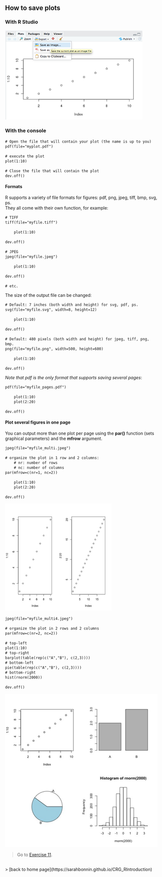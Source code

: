 <h2>How to save plots</h2>

<h3>With R Studio</h3>

<img src="images/rstudio_plotsave.png" width="450"/>

<h3>With the console</h3>

```{r}
# Open the file that will contain your plot (the name is up to you)
pdf(file="myplot.pdf")

# execute the plot
plot(1:10)

# Close the file that will contain the plot
dev.off()
```

<h4>Formats</h4>

R supports a variety of file formats for figures: pdf, png, jpeg, tiff, bmp, svg, ps.<br>
They all come with their own function, for example:

```{r}
# TIFF
tiff(file="myfile.tiff")

	plot(1:10)

dev.off()

# JPEG
jpeg(file="myfile.jpeg")

	plot(1:10)

dev.off()

# etc.

```

The size of the output file can be changed:

```{r}
# Default: 7 inches (both width and height) for svg, pdf, ps.
svg(file="myfile.svg", width=8, height=12)

	plot(1:10)

dev.off()

# Default: 480 pixels (both width and height) for jpeg, tiff, png, bmp.
png(file="myfile.png", width=500, height=600)

	plot(1:10)

dev.off()
```

*Note that pdf is the only format that supports saving several pages*:

```{r}
pdf(file="myfile_pages.pdf")

	plot(1:10)
	plot(2:20)

dev.off()
```

<h4>Plot several figures in one page</h4>

You can output more than one plot per page using the **par()** function (sets graphical parameters) and the **mfrow** argument.

```{r}
jpeg(file="myfile_multi.jpeg")

# organize the plot in 1 row and 2 columns:
	# nr: number of rows
	# nc: number of columns
par(mfrow=c(nr=1, nc=2))

	plot(1:10)
	plot(2:20)

dev.off()
```

<img src="images/plots/myfile_multi.jpeg" width="350/" >

```{r}
jpeg(file="myfile_multi4.jpeg")

# organize the plot in 2 rows and 2 columns
par(mfrow=c(nr=2, nc=2))

# top-left
plot(1:10)
# top-right
barplot(table(rep(c("A","B"), c(2,3))))
# bottom-left
pie(table(rep(c("A","B"), c(2,3))))
# bottom-right
hist(rnorm(2000))

dev.off()
```

<img src="images/plots/myfile_multi4.jpeg" width="500/" >


> Go to [Exercise 11](https://sarahbonnin.github.io/CRG_RIntroduction/exercise11).
<br>
> [back to home page](https://sarahbonnin.github.io/CRG_RIntroduction)

